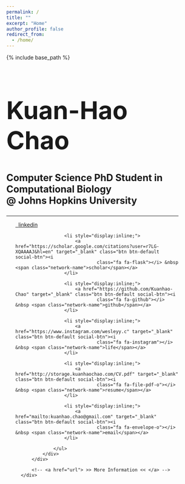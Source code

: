 ```yaml
---
permalink: /
title: ""
excerpt: "Home"
author_profile: false
redirect_from:
  - /home/
---
```

{% include base_path %}


<div id="particles-js">

  <div id="particles-header" class="intro-header alt-font" style="width:90%">
      <div class="container">
          <div class="intro-message">
              <h1 class="alt-font" style="font-size: 65px">Kuan-Hao Chao</h1>
              <h3 class="alt-font" style="font-size: 25px">Computer Science PhD Student in Computational Biology <br> @ Johns Hopkins University</h3>
              <hr class="intro-divider" style="display: flex; align-items: center; text-align: center;">
          </div>
          <div class="intro-social">
              <div class="social-click">
                  <ul class="list-inline intro-social-buttons">
                      <li style="display:inline;">
                          <a href="https://www.linkedin.com/in/kuan-hao-chao/" target="_blank" class="btn btn-default social-btn"><i
                                  class="fa fa-linkedin"></i> &nbsp <span class="network-name">linkedin</span></a>
                      </li>

                      <li style="display:inline;">
                          <a href="https://scholar.google.com/citations?user=r7LG-XQAAAAJ&hl=en" target="_blank" class="btn btn-default social-btn"><i
                                  class="fa fa-flask"></i> &nbsp <span class="network-name">scholar</span></a>
                      </li>

                      <li style="display:inline;">
                          <a href="https://github.com/Kuanhao-Chao" target="_blank" class="btn btn-default social-btn"><i
                                  class="fa fa-github"></i> &nbsp <span class="network-name">github</span></a>
                      </li>

                      <li style="display:inline;">
                          <a href="https://www.instagram.com/wesleyy.c" target="_blank" class="btn btn-default social-btn"><i
                                  class="fa fa-instagram"></i> &nbsp <span class="network-name">life</span></a>
                      </li>

                      <li style="display:inline;">
                          <a href="http://storage.kuanhaochao.com/CV.pdf" target="_blank" class="btn btn-default social-btn"><i
                                  class="fa fa-file-pdf-o"></i> &nbsp <span class="network-name">resume</span></a>
                      </li>

                      <li style="display:inline;">
                          <a href="mailto:kuanhao.chao@gmail.com" target="_blank" class="btn btn-default social-btn"><i
                                  class="fa fa-envelope-o"></i> &nbsp <span class="network-name">email</span></a>
                      </li>

                  </ul>
              </div>
          </div>

          <!-- <a href="url"> >> More Information << </a> -->
      </div>
  </div>
</div>
<!-- jQuery Version 1.11.0 -->
<script src="https://ajax.googleapis.com/ajax/libs/jquery/3.5.1/jquery.min.js"></script>

<!-- Plugin JavaScript -->
<script src="js/jquery.easing.min.js"></script>

<!-- Bootstrap Core JavaScript -->
<!-- JavaScript Bundle with Popper -->
<script src="https://cdn.jsdelivr.net/npm/bootstrap@5.0.0-beta3/dist/js/bootstrap.bundle.min.js" integrity="sha384-JEW9xMcG8R+pH31jmWH6WWP0WintQrMb4s7ZOdauHnUtxwoG2vI5DkLtS3qm9Ekf" crossorigin="anonymous"></script>

<!-- Custom Theme JavaScript -->
<script src="js/landing-page.js"></script>

<!-- Google Analytic -->
<script>
(function(i,s,o,g,r,a,m){i['GoogleAnalyticsObject']=r;i[r]=i[r]||function(){
(i[r].q=i[r].q||[]).push(arguments)},i[r].l=1*new Date();a=s.createElement(o),
m=s.getElementsByTagName(o)[0];a.async=1;a.src=g;m.parentNode.insertBefore(a,m)
})(window,document,'script','//www.google-analytics.com/analytics.js','ga');

ga('create', 'UA-65256806-1', 'auto');
ga('send', 'pageview');

</script>


<!--Structured Data for Google -->
<script type="application/ld+json">
  {
    "@context": "http://schema.org",
    "@type": "Person",
    "url": "http://www.wesleyq.me/",
    "image": "https://raw.githubusercontent.com/WesleyyC/wesleyyc.github.io/master/img/profile.jpg",
    "additionalName": "Wei Qian",
    "description":"Computer Science Student & AI Enthusiast",
    "name": "Kuan-Hao Chao"
    ,
    "sameAs" : [
      "https://www.facebook.com/wesley.chin0919",
      "https://www.instagram.com/wesleyy.c/",
      "https://www.linkedin.com/in/wesleychin0919",
      "https://plus.google.com/u/0/+WesleyWeiQian",
      "https://github.com/WesleyyC",
      "https://twitter.com/WesleyQian"
    ]
  }
</script>
